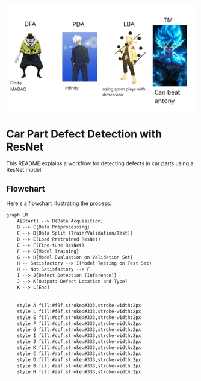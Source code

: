 ![machine analogy](./pics/meme/toc-analogy.png)

# Car Part Defect Detection with ResNet

This README explains a workflow for detecting defects in car parts using a ResNet model.

## Flowchart

Here's a flowchart illustrating the process:

```mermaid
graph LR
    A[Start] --> B(Data Acquisition)
    B --> C{Data Preprocessing}
    C --> D{Data Split (Train/Validation/Test)}
    D --> E(Load Pretrained ResNet)
    E --> F(Fine-tune ResNet)
    F --> G{Model Training}
    G --> H{Model Evaluation on Validation Set}
    H -- Satisfactory --> I(Model Testing on Test Set)
    H -- Not Satisfactory --> F
    I --> J{Defect Detection (Inference)}
    J --> K[Output: Defect Location and Type]
    K --> L[End]


    style A fill:#f9f,stroke:#333,stroke-width:2px
    style L fill:#f9f,stroke:#333,stroke-width:2px
    style E fill:#ccf,stroke:#333,stroke-width:2px
    style F fill:#ccf,stroke:#333,stroke-width:2px
    style G fill:#ccf,stroke:#333,stroke-width:2px
    style I fill:#ccf,stroke:#333,stroke-width:2px
    style J fill:#ccf,stroke:#333,stroke-width:2px
    style K fill:#ccf,stroke:#333,stroke-width:2px
    style C fill:#aaf,stroke:#333,stroke-width:2px
    style D fill:#aaf,stroke:#333,stroke-width:2px
    style B fill:#aaf,stroke:#333,stroke-width:2px
    style H fill:#aaf,stroke:#333,stroke-width:2px
```
